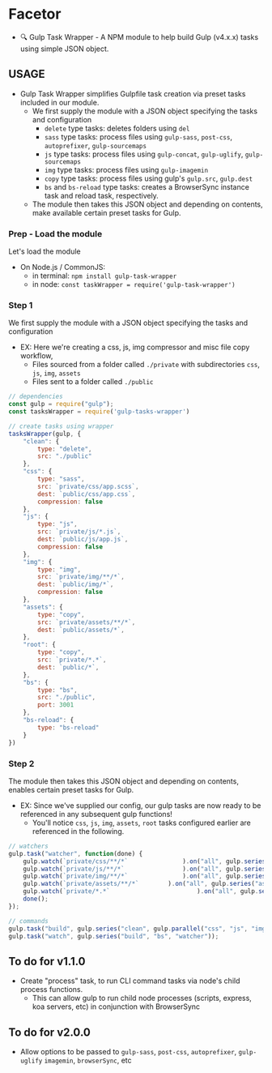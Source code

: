 # Facetor
- 🔍 Gulp Task Wrapper - A NPM module to help build Gulp (v4.x.x) tasks using simple JSON object.


## USAGE
- Gulp Task Wrapper simplifies Gulpfile task creation via preset tasks included in our module. 
	- We first supply the module with a JSON object specifying the tasks and configuration
		- `delete` type tasks: deletes folders using `del`
		- `sass` type tasks: process files using `gulp-sass`, `post-css`, `autoprefixer`, `gulp-sourcemaps`
		- `js` type tasks: process files using `gulp-concat`, `gulp-uglify`, `gulp-sourcemaps`
		- `img` type tasks: process files using `gulp-imagemin`
		- `copy` type tasks: process files using gulp's `gulp.src`, `gulp.dest`
		- `bs` and `bs-reload` type tasks: creates a BrowserSync instance task and reload task, respectively.
	- The module then takes this JSON object and depending on contents, make available certain preset tasks for Gulp.


### Prep - Load the module
Let's load the module
- On Node.js / CommonJS:
  - in terminal: `npm install gulp-task-wrapper`
  - in node: `const taskWrapper = require('gulp-task-wrapper')`

### Step 1
We first supply the module with a JSON object specifying the tasks and configuration
- EX: Here we're creating a css, js, img compressor and misc file copy workflow, 
	- Files sourced from a folder called `./private` with subdirectories `css`, `js`, `img`, `assets`
	- Files sent to a folder called `./public`
```js
// dependencies
const gulp = require("gulp");
const tasksWrapper = require('gulp-tasks-wrapper')

// create tasks using wrapper
tasksWrapper(gulp, {
	"clean": {
		type: "delete",
		src: "./public"
	},
	"css": {
		type: "sass",
		src: `private/css/app.scss`,
		dest: `public/css/app.css`,
		compression: false
	},
	"js": {
		type: "js",
		src: `private/js/*.js`,
		dest: `public/js/app.js`,
		compression: false
	},
	"img": {
		type: "img",
		src: `private/img/**/*`,
		dest: `public/img/*`,
		compression: false
	},
	"assets": {
		type: "copy",
		src: `private/assets/**/*`,
		dest: `public/assets/*`,
	},
	"root": {
		type: "copy",
		src: `private/*.*`,
		dest: `public/*`,
	},
	"bs": {
		type: "bs",
		src: "./public",
		port: 3001
	},
	"bs-reload": {
		type: "bs-reload"
	}
})
```

### Step 2
The module then takes this JSON object and depending on contents, enables certain preset tasks for Gulp.
- EX: Since we've supplied our config, our gulp tasks are now ready to be referenced in any subsequent gulp functions!
	- You'll notice `css`, `js`, `img`, `assets`, `root` tasks configured earlier are referenced in the following.
```js
// watchers
gulp.task("watcher", function(done) {
	gulp.watch(`private/css/**/*`				).on("all", gulp.series("css"));
	gulp.watch(`private/js/**/*`				).on("all", gulp.series("js", "bs-reload"));
	gulp.watch(`private/img/**/*`				).on("all", gulp.series("img", "bs-reload"));
	gulp.watch(`private/assets/**/*`		).on("all", gulp.series("assets", "bs-reload"));
	gulp.watch(`private/*.*`						).on("all", gulp.series("root", "bs-reload"));
	done();
});

// commands
gulp.task("build", gulp.series("clean", gulp.parallel("css", "js", "img", "assets", "root")));
gulp.task("watch", gulp.series("build", "bs", "watcher"));
```

## To do for v1.1.0
- Create "process" task, to run CLI command tasks via node's child process functions.
	- This can allow gulp to run child node processes (scripts, express, koa servers, etc) in conjunction with BrowserSync

## To do for v2.0.0
- Allow options to be passed to `gulp-sass`, `post-css`, `autoprefixer`, `gulp-uglify` `imagemin`, `browserSync`, etc
